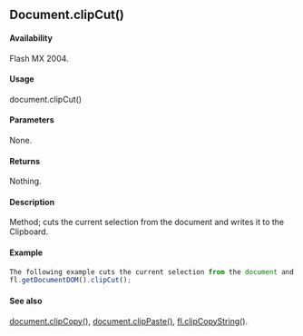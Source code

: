 ## Document.clipCut()

#### Availability

Flash MX 2004.

#### Usage

document.clipCut()

#### Parameters

None.

#### Returns

Nothing.

#### Description

Method; cuts the current selection from the document and writes it to the Clipboard.

#### Example

```javascript
The following example cuts the current selection from the document and writes it to the Clipboard:
fl.getDocumentDOM().clipCut();

```

#### See also

[document.clipCopy()](../Document_object/docume30.md), [document.clipPaste()](../Document_object/docume32.md), [fl.clipCopyString()](../flash_object_(fl)/fl6.md).

<span id="document.clipPaste()" class="anchor"></span>
